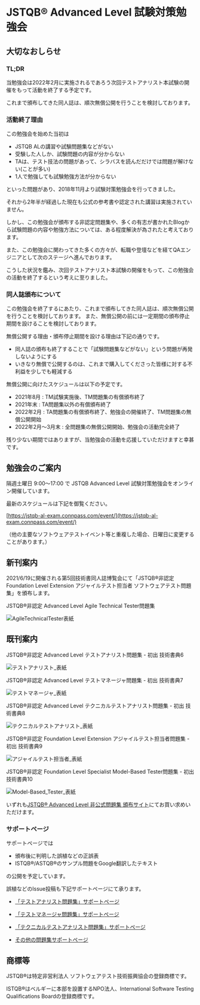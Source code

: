 # JSTQB® Advanced Level 試験対策勉強会

## 大切なおしらせ

### TL;DR

当勉強会は2022年2月に実施されるであろう次回テストアナリスト本試験の開催をもって活動を終了する予定です。

これまで頒布してきた同人誌は、順次無償公開を行うことを検討しております。

### 活動終了理由

この勉強会を始めた当初は

* JSTQB ALの講習や試験問題集などがない
* 受験した人しか、試験問題の内容が分からない
* TAは、テスト技法の問題があって、シラバスを読んだだけでは問題が解けない(ことが多い)
* 1人で勉強しても試験勉強方法が分からない

といった問題があり、2018年11月より試験対策勉強会を行ってきました。

それから2年半が経過した現在も公式の参考書や認定された講習は実施されていません。

しかし、この勉強会が頒布する非認定問題集や、多くの有志が書かれたBlogから試験問題の内容や勉強方法については、ある程度解決が為されたと考えております。

また、この勉強会に関わってきた多くの方々が、転職や登壇などを経てQAエンジニアとして次のステージへ進んでおります。

こうした状況を鑑み、次回テストアナリスト本試験の開催をもって、この勉強会の活動を終了するという考えに至りました。

### 同人誌頒布について

この勉強会を終了するにあたり、これまで頒布してきた同人誌は、順次無償公開を行うことを検討しております。
また、無償公開の前には一定期間の頒布停止期間を設けることを検討しております。

無償公開する理由・頒布停止期間を設ける理由は下記の通りです。

* 同人誌の頒布も終了することで「試験問題集などがない」という問題が再発しないようにする
* いきなり無償で公開するのは、これまで購入してくださった皆様に対する不利益を少しでも軽減する

無償公開に向けたスケジュールは以下の予定です。

* 2021年8月 : TM試験実施後、TM問題集の有償頒布終了
* 2021年末 : TA問題集以外の有償頒布終了
* 2022年2月 : TA問題集の有償頒布終了、勉強会の開催終了、TM問題集の無償公開開始
* 2022年2月〜3月末 : 全問題集の無償公開開始、勉強会の活動完全終了

残り少ない期間ではありますが、当勉強会の活動を応援していただけますと幸甚です。

## 勉強会のご案内

隔週土曜日 9:00〜17:00 で JSTQB Advanced Level 試験対策勉強会をオンライン開催しています。

最新のスケジュールは下記を御覧ください。

[https://jstqb-al-exam.connpass.com/event/](https://jstqb-al-exam.connpass.com/event/)

（他の主要なソフトウェアテストイベント等と重複した場合、日曜日に変更することがあります。）

## 新刊案内

2021/6/19に開催される第5回技術書同人誌博覧会にて「JSTQB®非認定 Foundation Level Extension アジャイルテスト担当者 ソフトウェアテスト問題集」を頒布します。


JSTQB®非認定 Advanced Level Agile Technical Tester問題集

![AgileTechnicalTester表紙](https://raw.githubusercontent.com/learnerjstqb/learnerjstqb.github.io/master/images/ATT_frontcover.png) 

## 既刊案内

JSTQB®非認定 Advanced Level テストアナリスト問題集 - 初出 技術書典6

![テストアナリスト_表紙](https://raw.githubusercontent.com/learnerjstqb/learnerjstqb.github.io/master/images/ta_frontcover.jpg)

JSTQB®非認定 Advanced Level テストマネージャ問題集 - 初出 技術書典7

![テストマネージャ_表紙](https://raw.githubusercontent.com/learnerjstqb/learnerjstqb.github.io/master/images/tm_frontcover.jpg)

JSTQB®非認定 Advanced Level テクニカルテストアナリスト問題集 - 初出 技術書典8

![テクニカルテストアナリスト_表紙](https://raw.githubusercontent.com/learnerjstqb/learnerjstqb.github.io/master/images/tta_frontcover.jpg)

JSTQB®非認定 Foundation Level Extension アジャイルテスト担当者問題集 - 初出 技術書典9

![アジャイルテスト担当者_表紙](https://raw.githubusercontent.com/learnerjstqb/learnerjstqb.github.io/master/images/FA_frontcover.jpg)

JSTQB®非認定 Foundation Level Specialist Model-Based Tester問題集 - 初出 技術書典10

![Model-Based_Tester_表紙](https://raw.githubusercontent.com/learnerjstqb/learnerjstqb.github.io/master/images/MBT_frontcover.png)


いずれも[JSTQB® Advanced Level 非公式問題集 頒布サイト](https://learner-jstqb-al.booth.pm/items/1328072)にてお買い求めいただけます。

### サポートページ

サポートページでは

* 頒布後に判明した誤植などの正誤表
* ISTQB®/ASTQB®のサンプル問題をGoogle翻訳したテキスト

の公開を予定しています。

誤植などのIssue投稿も下記サポートページにて承ります。

* [「テストアナリスト問題集」サポートページ](https://github.com/learnerjstqb/alta_workbook_support)

* [「テストマネージャ問題集」サポートページ](https://github.com/learnerjstqb/altm_workbook_support)

* [「テクニカルテストアナリスト問題集」サポートページ](https://github.com/learnerjstqb/altta_workbook_support)

* [その他の問題集サポートページ](https://github.com/learnerjstqb/software_testing_workbook_support)

## 商標等

JSTQB®は特定非営利法人 ソフトウェアテスト技術振興協会の登録商標です。

ISTQB®はベルギーに本部を設置するNPO法人、International Software Testing Qualifications Boardの登録商標です。